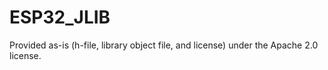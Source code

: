 # ESP32_JLIB
Provided as-is (h-file, library object file, and license) under the Apache 2.0 license. 
